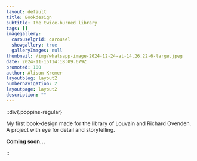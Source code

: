 ```yaml
---
layout: default
title: Bookdesign
subtitle: The twice-burned library
tags: []
imagegallery:
  carouselgrid: carousel
  showgallery: true
  galleryImages: null
thumbnail: /img/whatsapp-image-2024-12-24-at-14.26.22-6-large.jpeg
date: 2024-11-15T14:18:09.679Z
promoted: 100
author: Alison Kremer
layoutblog: layout2
numbernavigation: 2
layoutpage: layout2
description: ""
---
```

::div{.poppins-regular}

My first book-design made for the library of Louvain and Richard Ovenden. A project with eye for detail and storytelling.

**Coming soon...**

::